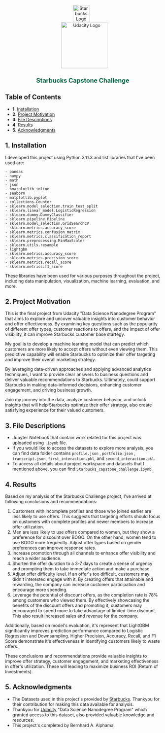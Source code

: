 <div align="center">
  <img src="https://www.starbucks.co.id/image/logo.png" alt="Starbucks Logo" width="55" style="margin-right: 10px;">
  <br>
  <img src="https://www.udacity.com/images/svgs/udacity-tt-logo.svg" alt="Udacity Logo" width="150" style="margin-left: 10px;">
  <h1 style="color: #006241; font-size: 20px;">Starbucks Capstone Challenge</h1>
</div>

## Table of Contents

- **1.** [Installation](#installation)
- **2.** [Project Motivation](#motivation)
- **3.** [File Descriptions](#desc)
- **4.** [Results](#results)
- **5.** [Acknowledgments](#acknow)

## 1. Installation <a name="installation"></a>

I developed this project using Python 3.11.3 and list libraries that I've been used are:

    - pandas
    - numpy
    - math
    - json
    - %matplotlib inline
    - seaborn
    - matplotlib.pyplot
    - collections.Counter
    - sklearn.model_selection.train_test_split
    - sklearn.linear_model.LogisticRegression
    - sklearn.dummy.DummyClassifier
    - sklearn.pipeline.Pipeline
    - sklearn.model_selection.GridSearchCV
    - sklearn.metrics.accuracy_score
    - sklearn.metrics.confusion_matrix
    - sklearn.metrics.classification_report
    - sklearn.preprocessing.MinMaxScaler
    - sklearn.utils.resample
    - lightgbm
    - sklearn.metrics.accuracy_score
    - sklearn.metrics.precision_score
    - sklearn.metrics.recall_score
    - sklearn.metrics.f1_score

These libraries have been used for various purposes throughout the project, including data manipulation, visualization, machine learning, evaluation, and more.

## 2. Project Motivation <a name="motivation"></a>

This is the final project from Udacity "Data Science Nanodegree Program" that aims to explore and uncover valuable insights into customer behavior and offer effectiveness. By examining key questions such as the popularity of different offer types, customer reactions to offers, and the impact of offer visibility, it can improve Starbucks customer base startegy.

My goal is to develop a machine learning model that can predict which customers are more likely to accept offers without even viewing them. This predictive capability will enable Starbucks to optimize their offer targeting and improve their overall marketing strategy.

By leveraging data-driven approaches and applying advanced analytics techniques, I want to provide clear answers to business questions and deliver valuable recommendations to Starbucks. Ultimately, could support Starbucks in making data-informed decisions, enhancing customer engagement, and driving business growth.

Join my journey into the data, analyze customer behavior, and unlock insights that will help Starbucks optimize their offer strategy, also create satisfying experience for their valued customers.

## 3. File Descriptions <a name="desc"></a>

- Jupyter Notebook that contain work related for this project was uploaded using `.ipynb` file.
- If you would like to access the datasets to explore more analysis, you can find data folder contains `profile.json` , `portfolio.json` , `transcript.json`, `first_interaction.pkl`, and `second_interaction.pkl`.
- To access all details about project workspace and datasets that I mentioned above, you can find `Starbucks_capstone_challenge.ipynb`.

## 4. Results <a name="results"></a>

Based on my analysis of the Starbucks Challenge project, I've arrived at following conclusions and recommendations:

1. Customers with incomplete profiles and those who joined earlier are less likely to use offers. This suggests that targeting efforts should focus on customers with complete profiles and newer members to increase offer utilization.
2. Men are less likely to use offers compared to women, but they show a preference for discount over BOGO. On the other hand, women tend to use BOGO more frequently. Adjust offer types based on gender preferences can improve response rates.
3. Increase promotion through all channels to enhance offer visibility and reach a wider audience.
4. Shorten the offer duration to a 3-7 days to create a sense of urgency and prompting them to take immediate action and make a purchase.
5. Adjust offer difficulty level. If an offer's too difficult, customers may didn't interested engage with it. By creating offers that attainable and rewarding, the company can increase customer participation and encourage more spending.
6. Leverage the potential of discount offers, as the completion rate is 78% among customers who viewed them. By effectively showcasing the benefits of the discount offers and promoting it, customers may encouraged to spend more to take advantage of limited-time discount. This also result increased sales and revenue for the company.

Additionally, based on model's evaluation, it's represent that LightGBM significantly improves prediction performance compared to Logistic Regression and Downsampling. Higher Precision, Accuracy, Recall, and F1 Score demonstrate it's effectiveness in identifying customers likely to waste offers.

These conclusions and recommendations provide valuable insights to improve offer strategy, customer engagement, and marketing effectiveness in offer's utilization. These will leading to maximize business ROI (Return of Investments).

## 5. Acknowledgments <a name="acknow"></a>

- The Datasets used in this project's provided by [Starbucks](https://www.starbucks.com/). Thankyou for their contribution for making this data available for analysis.
- Thankyou for [Udacity](https://www.udacity.com/) "Data Science Nanodegree Program" which granted access to this dataset, also provided valuable knowledge and resources.
- This project's completed by Bernhard A. Alphama.
